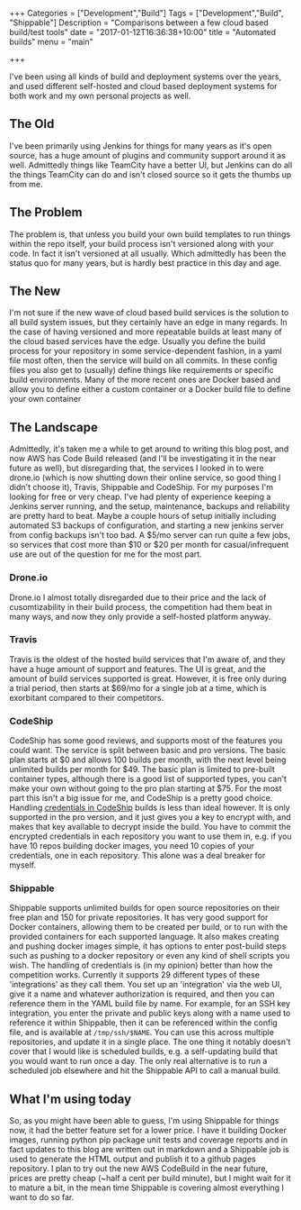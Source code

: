+++
Categories = ["Development","Build"]
Tags = ["Development","Build", "Shippable"]
Description = "Comparisons between a few cloud based build/test tools"
date = "2017-01-12T16:36:38+10:00"
title = "Automated builds"
menu = "main"

+++

I've been using all kinds of build and deployment systems over the years, and used different self-hosted and cloud based deployment systems for both work and my own personal projects as well. 

## The Old
I've been primarily using Jenkins for things for many years as it's open source, has a huge amount of plugins and community support around it as well. Admittedly things like TeamCity have a better UI, but Jenkins can do all the things TeamCity can do and isn't closed source so it gets the thumbs up from me.

## The Problem
The problem is, that unless you build your own build templates to run things within the repo itself, your build process isn't versioned along with your code. In fact it isn't versioned at all usually. Which admittedly has been the status quo for many years, but is hardly best practice in this day and age.

## The New
I'm not sure if the new wave of cloud based build services is the solution to all build system issues, but they certainly have an edge in many regards. In the case of having versioned and more repeatable builds at least many of the cloud based services have the edge. Usually you define the build process for your repository in some service-dependent fashion, in a yaml file most often, then the service will build on all commits. In these config files you also get to (usually) define things like requirements or specific build environments. Many of the more recent ones are Docker based and allow you to define either a custom container or a Docker build file to define your own container

## The Landscape
Admittedly, it's taken me a while to get around to writing this blog post, and now AWS has Code Build released (and I'll be investigating it in the near future as well), but disregarding that, the services I looked in to were drone.io (which is now shutting down their online service, so good thing I didn't choose it), Travis, Shippable and CodeShip. For my purposes I'm looking for free or very cheap. I've had plenty of experience keeping a Jenkins server running, and the setup, maintenance, backups and reliability are pretty hard to beat. Maybe a couple hours of setup initially including automated S3 backups of configuration, and starting a new jenkins server from config backups isn't too bad. A $5/mo server can run quite a few jobs, so services that cost more than $10 or $20 per month for casual/infrequent use are out of the question for me for the most part.

### Drone.io
Drone.io I almost totally disregarded due to their price and the lack of cusomtizability in their build process, the competition had them beat in many ways, and now they only provide a self-hosted platform anyway.

### Travis
Travis is the oldest of the hosted build services that I'm aware of, and they have a huge amount of support and features. The UI is great, and the amount of build services supported is great. However, it is free only during a trial period, then starts at $69/mo for a single job at a time, which is exorbitant compared to their competitors.

### CodeShip
CodeShip has some good reviews, and supports most of the features you could want. The service is split between basic and pro versions. The basic plan starts at $0 and allows 100 builds per month, with the next level being unlimited builds per month for $49. The basic plan is limited to pre-built container types, although there is a good list of supported types, you can't make your own without going to the pro plan starting at $75. For the most part this isn't a big issue for me, and CodeShip is a pretty good choice. Handling [credentials in CodeShip](https://documentation.codeship.com/pro/getting-started/handling-secrets/) builds is less than ideal however. It is only supported in the pro version, and it just gives you a key to encrypt with, and makes that key available to decrypt inside the build. You have to commit the encrypted credentials in each repository you want to use them in, e.g. if you have 10 repos building docker images, you need 10 copies of your credentials, one in each repository. This alone was a deal breaker for myself.

### Shippable
Shippable supports unlimited builds for open source repositories on their free plan and 150 for private repositories. It has very good support for Docker containers, allowing them to be created per build, or to run with the provided containers for each supported language. It also makes creating and pushing docker images simple, it has options to enter post-build steps such as pushing to a docker repository or even any kind of shell scripts you wish. The handling of credentials is (in my opinion) better than how the competition works. Currently it supports 29 different types of these 'integrations' as they call them. You set up an 'integration' via the web UI, give it a name and whatever authorization is required, and then you can reference them in the YAML build file by name. For example, for an SSH key integration, you enter the private and public keys along with a name used to reference it within Shippable, then it can be referenced within the config file, and is available at `/tmp/ssh/$NAME`. You can use this across multiple repositories, and update it in a single place. The one thing it notably doesn't cover that I would like is scheduled builds, e.g. a self-updating build that you would want to run once a day. The only real alternative is to run a scheduled job elsewhere and hit the Shippable API to call a manual build.

## What I'm using today
So, as you might have been able to guess, I'm using Shippable for things now, it had the better feature set for a lower price. I have it building Docker images, running python pip package unit tests and coverage reports and in fact updates to this blog are written out in markdown and a Shippable job is used to generate the HTML output and publish it to a github pages repository. I plan to try out the new AWS CodeBuild in the near future, prices are pretty cheap (~half a cent per build minute), but I might wait for it to mature a bit, in the mean time Shippable is covering almost everything I want to do so far.
